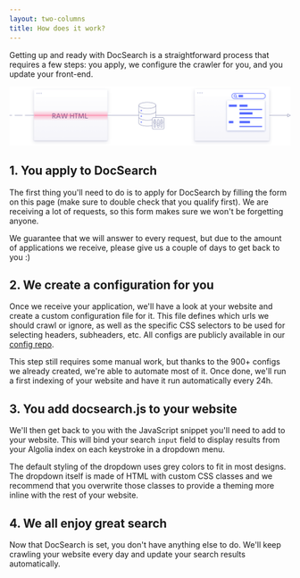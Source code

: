 ```yaml
---
layout: two-columns
title: How does it work?
---
```


Getting up and ready with DocSearch is a straightforward process that requires
a few steps: you apply, we configure the crawler for you, and you update your
front-end.

<img src="./assets/docsearch-how-it-works.png" alt="How it works" class="mt-2"/>


## 1. You apply to DocSearch

The first thing you'll need to do is to apply for DocSearch by filling the
form on this page (make sure to double check that you qualify first). We are
receiving a lot of requests, so this form makes sure we won't be forgetting
anyone.

We guarantee that we will answer to every request, but due to the amount of
applications we receive, please give us a couple of days to get back to you :)

## 2. We create a configuration for you

Once we receive your application, we'll have a look at your website and create
a custom configuration file for it. This file defines which urls we
should crawl or ignore, as well as the specific CSS selectors to be used for
selecting headers, subheaders, etc. All configs are publicly available in our
[config repo][1].

This step still requires some manual work, but thanks to the 900+ configs we
already created, we're able to automate most of it. Once done, we'll run a first
indexing of your website and have it run automatically every 24h.

## 3. You add docsearch.js to your website

We'll then get back to you with the JavaScript snippet you'll need to add to
your website. This will bind your search `input` field to display results from
your Algolia index on each keystroke in a dropdown menu.

The default styling of the dropdown uses grey colors to fit in most designs. The
dropdown itself is made of HTML with custom CSS classes and we recommend that
you overwrite those classes to provide a theming more inline with the rest of
your website.

## 4. We all enjoy great search

Now that DocSearch is set, you don't have anything else to do. We'll keep
crawling your website every day and update your search results automatically.


[1]: https://github.com/algolia/docsearch-configs/tree/master/configs
[2]: https://github.com/algolia/docsearch-scraper
[3]: https://github.com/algolia/docsearch-scraper
[4]: https://www.sitemaps.org/
